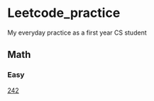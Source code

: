 # Leetcode_practice
My everyday practice as a first year CS student 
## Math
### Easy
[242](/leetcode2.ipynb)

